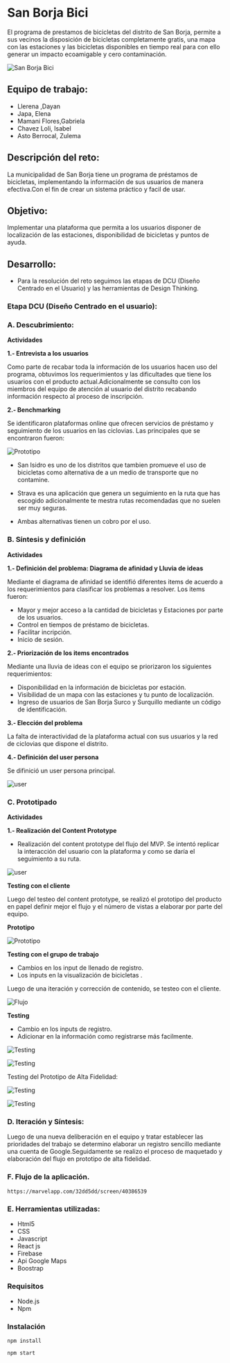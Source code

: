 # San Borja Bici

El programa de prestamos de bicicletas del distrito de San Borja, permite a sus vecinos la disposición de bicicletas completamente gratis, una mapa con las estaciones  y las bicicletas disponibles en tiempo real para con ello  generar un impacto ecoamigable y cero contaminación.

![San Borja Bici](src/assets/testing/sanborja-bici.png)


##  Equipo de trabajo:

+ Llerena ,Dayan
+ Japa, Elena
+ Mamani Flores,Gabriela
+ Chavez Loli, Isabel
+ Asto Berrocal, Zulema

## Descripción del reto:

La municipalidad de San Borja tiene un programa de préstamos de bicicletas, implementando la información de sus usuarios de manera efectiva.Con el fin de crear un sistema práctico y facil de usar.

## Objetivo:

Implementar una plataforma que permita a los  usuarios disponer de localización de las estaciones, disponibilidad de bicicletas y puntos de ayuda.

## Desarrollo:

- Para la resolución del reto seguimos las etapas de DCU (Diseño Centrado en el Usuario) y las herramientas de Design Thinking.

### Etapa DCU (Diseño Centrado en el usuario):

### A. Descubrimiento:

**Actividades**

**1.- Entrevista a los usuarios**

Como parte de recabar toda la información de los usuarios hacen uso del programa, obtuvimos los requerimientos y las dificultades que tiene los usuarios  con el producto actual.Adicionalmente se consulto con los miembros del equipo de atención al usuario del distrito recabando información respecto al proceso de inscripción.

**2.- Benchmarking**

Se identificaron plataformas online que ofrecen servicios de préstamo y seguimiento de los usuarios en las ciclovias. Las principales que se encontraron fueron:

![Prototipo](src/assets/testing/benchmark.PNG)


- San Isidro es uno de los distritos que tambien promueve el uso de bicicletas como alternativa de  a un medio de transporte que no contamine.

- Strava es una aplicación que genera un seguimiento en la ruta que has escogido adicionalmente te mestra rutas recomendadas que no suelen ser muy seguras.

- Ambas alternativas tienen un cobro por el uso.


### B. Síntesis y definición

**Actividades**

**1.- Definición del problema: Diagrama de afinidad y Lluvia de ideas**

Mediante el diagrama de afinidad se identifió diferentes items de acuerdo a los requerimientos para clasificar los problemas a resolver. Los items fueron:

- Mayor y mejor acceso a la cantidad de bicicletas y Estaciones por parte de los usuarios.
- Control en tiempos de préstamo de bicicletas.
- Facilitar incripción.
- Inicio de sesión.

**2.- Priorización de los items encontrados**

Mediante una lluvia de ideas  con el equipo se priorizaron los siguientes requerimientos:

- Disponibilidad  en la información de bicicletas por estación.
- Visibilidad de un mapa con las estaciones y tu punto de localización.
- Ingreso de usuarios de San Borja Surco y Surquillo mediante un código de identificación.

**3.- Elección del problema**

La  falta de interactividad de la plataforma actual  con sus  usuarios y la red de ciclovias que dispone el distrito.

**4.- Definición del user persona**

Se difinició un user persona principal.

![user](src/assets/testing/user.png)

### C. Prototipado

**Actividades**

**1.- Realización del Content Prototype**

- Realización del content prototype del flujo del MVP. Se intentó replicar la interacción del usuario con la plataforma  y como se daría el seguimiento a su ruta.

![user](src/assets/testing/content.png)


**Testing con el cliente**

 Luego del testeo del content prototype, se realizó el prototipo del producto en papel definir mejor el flujo y el número de vistas a elaborar por parte del equipo.

**Prototipo**

![Prototipo](src/assets/testing/prototipo.jpg)

**Testing con el grupo de trabajo**

- Cambios en los input de llenado de registro.
- Los inputs en la visualización de bicicletas .

Luego de una iteración y corrección de contenido, se testeo con el cliente.

![Flujo](src/assets/testing/flujo.jpg)


**Testing**

- Cambio en los inputs de registro.
- Adicionar en la información como registrarse más facilmente.

![Testing](src/assets/testing/testing-1.jpg)

![Testing](src/assets/testing/testing-2.jpg)


Testing del Prototipo de Alta Fidelidad:

![Testing](src/assets/testing/testing-marvel.jpg)

![Testing](src/assets/testing/testing-marvel2.jpg)



### D. Iteración y Síntesis:

Luego de una nueva deliberación en el equipo y tratar establecer las prioridades del trabajo se determino elaborar un registro sencillo mediante una cuenta de Google.Seguidamente se realizo el proceso de maquetado y elaboración del flujo en prototipo de alta fidelidad.



### F. Flujo de la aplicación.


    https://marvelapp.com/32dd5dd/screen/40386539


### E. Herramientas utilizadas:

* Html5
* CSS
* Javascript
* React js
* Firebase
* Api Google Maps
* Boostrap

### Requisitos

* Node.js
* Npm

### Instalación

```
npm install
```

```
npm start
```
